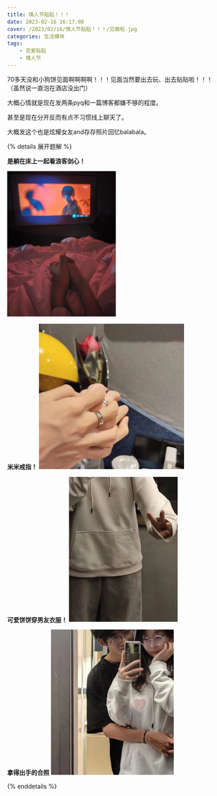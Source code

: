 ```yaml
---
title: 情人节贴贴！！！
date: 2023-02-16 16:17:08
cover: /2023/02/16/情人节贴贴！！！/见面啦.jpg
categories: 生活模块
tags:
    - 恋爱贴贴
    - 情人节
---
```


70多天没和小狗饼见面啊啊啊啊！！！见面当然要出去玩、出去贴贴啦！！！（虽然说一直泡在酒店没出门）

大概心情就是现在发两条pyq和一篇博客都嫌不够的程度。

甚至是现在分开反而有点不习惯线上聊天了。

<!-- more -->

大概发这个也是炫耀女友and存存照片回忆balabala。

{% details 展开题解 %}

**是躺在床上一起看浪客剑心！**

<img src="情人节贴贴！！！/浪客剑心.jpg" alt="浪客剑心" style="zoom: 33%;" />

**米米戒指！**
<img src="情人节贴贴！！！/米米戒指.jpg" alt="米米戒指" style="zoom: 33%;" />

**可爱饼饼穿男友衣服！**
<img src="情人节贴贴！！！/女友穿我衣服.jpg" alt="女友穿我衣服" style="zoom: 33%;" />

**拿得出手的合照**
<img src="情人节贴贴！！！/合照.jpg" alt="合照" style="zoom: 33%;" />

{% enddetails %}

